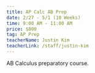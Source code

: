 ```yaml
---
title: AP Calc AB Prep
date: 2/27 - 5/1 (10 Weeks)
time: 9:00 AM - 11:00 AM
price: $800
tag: AP Prep
teacherName: Justin Kim
teacherLink: /staff/justin-kim
---
```


AB Calculus preparatory course.

